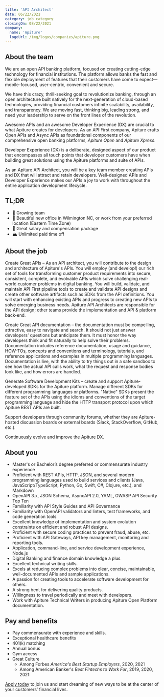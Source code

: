```yaml
---
title: 'API Architect'
date: 06/22/2021
category: job category
closingOn: 08/22/2021
company: 
  name: 'Apiture'
  logoUrl: /img/logos/companies/apiture.png
---
```

## About the team

We are an open API banking platform, focused on creating cutting-edge technology for financial institutions.
The platform allows banks the fast and flexible deployment of features that their customers
have come to expect—mobile-focused, user-centric, convenient and secure.

We have this crazy, thrill-seeking goal to revolutionize banking,
through an open architecture built natively for the next-generation of cloud-based technologies, providing financial customers infinite scalability, availability, and transparency.
We are moving fast, thinking big, leading strong, and need your leadership to serve on the front lines of the revolution.

Awesome APIs and an awesome Developer Experience (DX) are crucial to what Apiture creates for developers.
As an API First company, Apiture crafts Open APIs and Async APIs as foundational components of our comprehensive open banking platforms, 
_Apiture Open_ and _Apiture Xpress_.

Developer Experience (DX) is a deliberate, designed aspect of our product that encompasses all touch points that developer
customers have when building great solutions using the Apiture platforms and suite of APIs. 

As an Apiture API Architect, you will be a key team member creating APIs and DX that will attract and retain developers.
Well-designed APIs and Developer Experience makes our APIs a joy to work with throughout the entire application development lifecycle.

## TL;DR

* :muscle: Growing team
* :house_with_garden: Beautiful new office in Wilmington NC, or work from your preferred location (Eastern Time Zone)
* :money_mouth_face: Great salary and compensation package
* :mountain_snow: Unlimited paid time off

## About the job

Create Great APIs – As an API architect, you will contribute to the design and architecture of Apiture's APIs. You will employ (and develop!) our rich set of tools for transforming customer product requirements into secure, consistent, complete, and evolvable APIs which solve challenging real-world customer problems in digital banking. You will build, validate, and maintain API First pipeline tools to create and validate API designs and create other software artifacts such as SDKs from the API definitions. You will start with enhancing existing APIs and progress to creating new APIs to solve emerging business needs. Apiture API Architects are responsible for the API design; other teams provide the implementation and API & platform back-end.

Create Great API documentation – the documentation must be compelling, attractive, easy to navigate and search. It should not just answer developers' questions but anticipate them. It must honor the way developers think and fit naturally to help solve their problems. Documentation includes reference documentation, usage and guidance, HOW-TOs, concepts and conventions and terminology, tutorials, and reference applications and examples in multiple programming languages. Documentation is live, with the ability to try things out in a safe sandbox to see how the actual API calls work, what the request and response bodies look like, and how errors are handled. 

Generate Software Development Kits – create and support Apiture-developed SDKs for the Apiture platform. Manage different SDKs for different programming languages or platforms. "Native" SDKs present the feature set of the APIs using the idioms and conventions of the target programming language and hide the HTTP transport protocol upon which Apiture REST APIs are built.

Support developers through community forums, whether they are Apiture-hosted discussion boards or external boards (Slack, StackOverflow, GitHub, etc.). 

Continuously evolve and improve the Apiture DX.

## About you

* Master's or Bachelor’s degree preferred or commensurate industry experience
* Proficient with REST APIs, HTTP, JSON, and several modern programming languages used to build services and clients (Java, JavaScript/TypeScript, Python, Go, Swift, C#, Clojure, etc.), and Markdown
* OpenAPI 3.x, JSON Schema, AsyncAPI 2.0, YAML, OWASP API Security Top Ten
* Familiarity with API Style Guides and API Governance
* Familiarity with OpenAPI validators and linters, test frameworks, and code generation tools
* Excellent knowledge of implementation and system evolution constraints on efficient and robust API designs.
* Proficient with secure coding practices to prevent fraud, abuse, etc.
* Proficient with API Gateways, API key management, monitoring and reporting tools.
* Application, command-line, and service development experience, Node.js
* Digital Banking and finance domain knowledge a plus
* Excellent technical writing skills.
* Excels at reducing complex problems into clear, concise, maintainable, well-documented APIs and sample applications.
* A passion for creating tools to accelerate software development for others.
* A strong bent for delivering quality products.
* Willingness to travel periodically and meet with developers. 
* Work with Apiture Technical Writers in producing Apiture Open Platform documentation.

## Pay and benefits

* Pay commensurate with experience and skills.
* Exceptional healthcare benefits
* 401(k) matching
* Annual bonus
* Gym access
* Great Culture
  * Among Forbes _America's Best Startup Employers_, 2020, 2021
  * Among American Banker's _Best Fintechs to Work For_, 2019, 2020, 2021

[Apply today](https://apiture.com/careers/?gh_jid=5303104002) 
to join us and start dreaming of new ways to be at the center of your customers’ financial lives.
